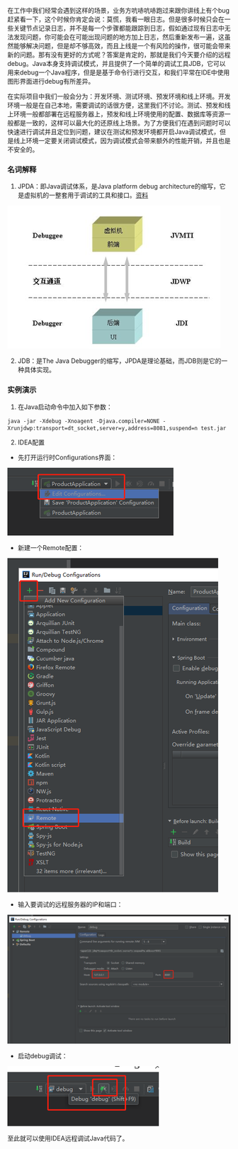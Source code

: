 在工作中我们经常会遇到这样的场景，业务方吭哧吭哧跑过来跟你讲线上有个bug赶紧看一下，这个时候你肯定会说：莫慌，我看一眼日志。但是很多时候只会在一些关键节点记录日志，并不是每一个步骤都能跟踪到日志，假如通过现有日志中无法发现问题，你可能会在可能出现问题的地方加上日志，然后重新发布一遍，这虽然能够解决问题，但是却不够高效，而且上线是一个有风险的操作，很可能会带来新的问题。那有没有更好的方式呢？答案是肯定的，那就是我们今天要介绍的远程debug。Java本身支持调试模式，并且提供了一个简单的调试工具JDB，它可以用来debug一个Java程序，但是是基于命令行进行交互，和我们平常在IDE中使用图形界面进行debug有所差异。

在实际项目中我们一般会分为：开发环境、测试环境、预发环境和线上环境。开发环境一般是在自己本地，需要调试的话很方便，这里我们不讨论。测试、预发和线上环境一般都部署在远程服务器上，预发和线上环境使用的配置、数据库等资源一般都是一致的，这样可以最大化的还原线上场景。为了方便我们在遇到问题时可以快速进行调试并且定位到问题，建议在测试和预发环境都开启Java调试模式，但是线上环境一定要关闭调试模式，因为调试模式会带来额外的性能开销，并且也是不安全的。
### 名词解释
1. JPDA：即Java调试体系，是Java platform debug architecture的缩写，它是虚拟机的一整套用于调试的工具和接口。[资料](https://www.ibm.com/developerworks/cn/java/j-lo-jpda1/index.html?ca=drs-)

![在这里插入图片描述](./resource/jpda.jpg?x-oss-process=image/watermark,type_ZmFuZ3poZW5naGVpdGk,shadow_10,text_aHR0cHM6Ly9ibG9nLmNzZG4ubmV0L3R6dzE5OTI=,size_16,color_FFFFFF,t_70)

2. JDB：是The Java Debugger的缩写，JPDA是理论基础，而JDB则是它的一种具体实现。

### 实例演示
1. 在Java启动命令中加入如下参数：
```
java -jar -Xdebug -Xnoagent -Djava.compiler=NONE -Xrunjdwp:transport=dt_socket,server=y,address=8081,suspend=n test.jar
```
2. IDEA配置
- 先打开运行时Configurations界面：

![在这里插入图片描述](./resource/debug-step-1.jpg)

- 新建一个Remote配置：

![在这里插入图片描述](./resource/debug-step-2.jpg?x-oss-process=image/watermark,type_ZmFuZ3poZW5naGVpdGk,shadow_10,text_aHR0cHM6Ly9ibG9nLmNzZG4ubmV0L3R6dzE5OTI=,size_16,color_FFFFFF,t_70)

- 输入要调试的远程服务器的IP和端口：

![在这里插入图片描述](./resource/debug-step-3.jpg?x-oss-process=image/watermark,type_ZmFuZ3poZW5naGVpdGk,shadow_10,text_aHR0cHM6Ly9ibG9nLmNzZG4ubmV0L3R6dzE5OTI=,size_16,color_FFFFFF,t_70)

- 启动debug调试：

![在这里插入图片描述](./resource/debug-step-4.jpg)

至此就可以使用IDEA远程调试Java代码了。
